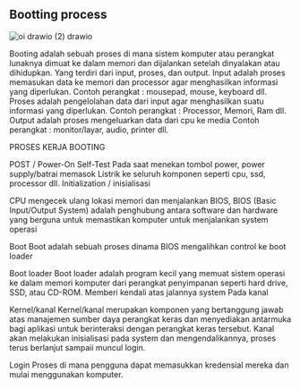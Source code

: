 ## Bootting process

![oi drawio (2) drawio](https://github.com/StalisAhmadSholeh/SysOP24-3123521010/assets/160557634/05cff79a-e6b2-4c0c-940c-ff95a97cc574)

Booting adalah sebuah proses di mana sistem komputer atau perangkat lunaknya dimuat ke dalam memori dan dijalankan setelah dinyalakan atau dihidupkan. Yang terdiri dari input, proses, dan output.
Input adalah proses memasukan data ke memori dan processor agar menghasilkan informasi yang diperlukan. 
Contoh perangkat : mousepad, mouse, keyboard dll.
Proses adalah pengelolahan data dari input agar menghasilkan suatu informasi yang diperlukan. 
Contoh perangkat : Processor, Memori, Ram dll.
Output adalah proses mengeluarkan data dari cpu ke media 
Contoh perangkat : monitor/layar, audio, printer dll.

PROSES KERJA BOOTING

POST / Power-On Self-Test
Pada saat menekan tombol power, power supply/batrai memasok Listrik ke seluruh komponen seperti cpu, ssd, processor dll.
Initialization / inisialisasi

CPU mengecek ulang lokasi memori dan menjalankan BIOS, BIOS (Basic Input/Output System) adalah penghubung antara software dan hardware yang berguna untuk memastikan komputer untuk menjalankan system operasi

Boot
Boot adalah sebuah proses dinama BIOS mengalihkan control ke boot loader

Boot loader 
Boot loader adalah program kecil yang memuat sistem operasi ke dalam memori komputer dari perangkat penyimpanan seperti hard drive, SSD, atau CD-ROM. Memberi kendali atas jalannya system Pada kanal

Kernel/kanal
Kernel/kanal merupakan komponen yang bertanggung jawab atas manajemen sumber daya perangkat keras dan menyediakan antarmuka bagi aplikasi untuk berinteraksi dengan perangkat keras tersebut. Kanal akan melakukan inisialisasi pada system dan mengendalikannya, proses terus berlanjut sampaii muncul login.

Login
Proses di mana pengguna dapat memasukkan kredensial mereka dan mulai menggunakan komputer.

